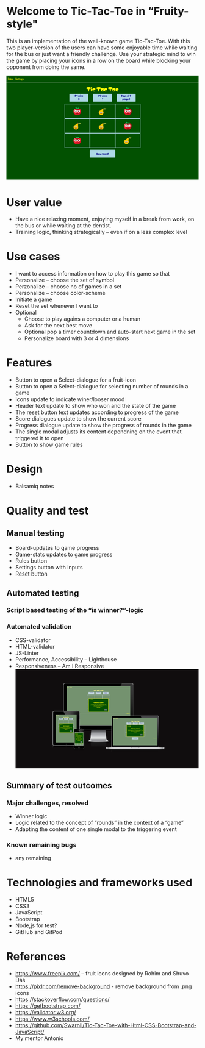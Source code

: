 # Welcome to Tic-Tac-Toe in “Fruity-style"

This is an implementation of the well-known game Tic-Tac-Toe. With this two player-version of the users can have some enjoyable time while waiting for the bus or just want a friendly challenge. Use your strategic mind to win the game by placing your icons in a row on the board while blocking your opponent from doing the same. 

![alt text](image-1.png)

# User value
-	Have a nice relaxing moment, enjoying myself in a break from work, on the bus or while waiting at the dentist. 
-	Training logic, thinking strategically – even if on a less complex level


# Use cases
- I want to access information on how to play this game so that 
- Personalize – choose the set of symbol
- Perzonalize – choose no of games in a set
- Personalize – choose color-scheme
- Initiate a game 
- Reset the set whenever I want to
- Optional 
    - Choose to play agains a computer or a human
    - Ask for the next best move
    - Optional pop a timer countdown and auto-start next game in the set
    - Personalize board with 3 or 4 dimensions

# Features
- Button to open a Select-dialogue for a fruit-icon 
- Button to open a Select-dialogue for selecting number of rounds in a game 
- Icons update to indicate winer/looser mood
- Header text update to show who won and the state of the game
- The reset button text updates according to progress of the game
- Score dialogues update to show the current score
- Progress dialogue update to show the progress of rounds in the game 
- The single modal adjusts its content dependning on the event that triggered it to open
- Button to show game rules

# Design 
- Balsamiq notes

# Quality and test
## Manual testing
- Board-updates to game progress
- Game-stats updates to game progress
- Rules button
- Settings button with inputs
- Reset button 

## Automated testing
### Script based testing of the “is winner?”-logic
### Automated validation
-	CSS-validator
-	HTML-validator
-	JS-Linter
-	Performance, Accessibility – Lighthouse
-	Responsiveness – Am I Responsive
![alt text](image.png)

## Summary of test outcomes
### Major challenges, resolved
- Winner logic
- Logic related to the concept of “rounds” in the context of a “game”
- Adapting the content of one single modal to the triggering event
### Known remaining bugs
- any remaining

# Technologies and frameworks used
- HTML5
- CSS3
- JavaScript
- Bootstrap 
- Node,js for test?
- GitHub and GitPod

# References
- https://www.freepik.com/ – fruit icons designed by Rohim and Shuvo Das
- https://pixlr.com/remove-background - remove background from .png icons
- https://stackoverflow.com/questions/
- https://getbootstrap.com/
- https://validator.w3.org/
- https://www.w3schools.com/
- https://github.com/Swarnil/Tic-Tac-Toe-with-Html-CSS-Bootstrap-and-JavaScript/
- My mentor Antonio
